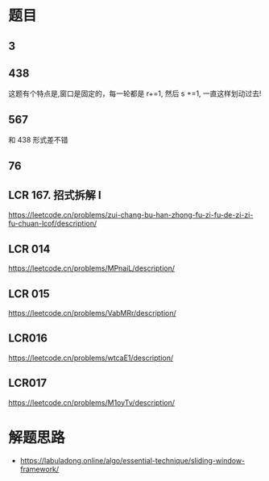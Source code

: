 # 题目

## 3

## 438

这题有个特点是,窗口是固定的，每一轮都是 r+=1, 然后 s +=1, 一直这样划动过去!

## 567

和 438 形式差不错

## 76

## LCR 167. 招式拆解 I

https://leetcode.cn/problems/zui-chang-bu-han-zhong-fu-zi-fu-de-zi-zi-fu-chuan-lcof/description/

## LCR 014

https://leetcode.cn/problems/MPnaiL/description/

## LCR 015

https://leetcode.cn/problems/VabMRr/description/

## LCR016

https://leetcode.cn/problems/wtcaE1/description/

## LCR017

https://leetcode.cn/problems/M1oyTv/description/

# 解题思路

- https://labuladong.online/algo/essential-technique/sliding-window-framework/